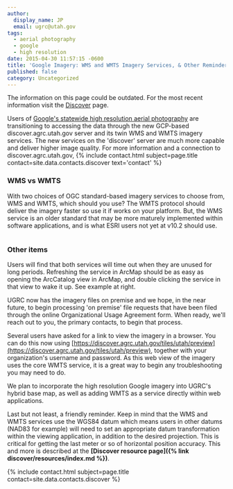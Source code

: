 ```yaml
---
author:
  display_name: JP
  email: ugrc@utah.gov
tags:
  - aerial photography
  - google
  - high resolution
date: 2015-04-30 11:57:15 -0600
title: 'Google Imagery: WMS and WMTS Imagery Services, & Other Reminders'
published: false
category: Uncategorized
---
```


<div class="grid pop">
  <p class="text-center">The information on this page could be outdated. For the most recent information visit the <a href="{% link discover/index.html %}">Discover</a> page.</p>
</div>

Users of [Google's statewide high resolution aerial photography](/blog/2015-02-02-utah-acquires-high-resolution-aerial-photography-license) are transitioning to accessing the data through the new GCP-based discover.agrc.utah.gov server and its twin WMS and WMTS imagery services. The new services on the 'discover' server are much more capable and deliver higher image quality. For more information and a connection to discover.agrc.utah.gov, {% include contact.html subject=page.title contact=site.data.contacts.discover text='contact' %}

### WMS vs WMTS

With two choices of OGC standard-based imagery services to choose from, WMS and WMTS, which should you use? The WMTS protocol should deliver the imagery faster so use it if works on your platform. But, the WMS service is an older standard that may be more maturely implemented within software applications, and is what ESRI users not yet at v10.2 should use.

<a href="/images/404.png"><img src="{% link images/WakeUp-Google-246x300.png %}" alt="" title="WakeUp Google" class="inline-text-right" loading="lazy" /></a>

### Other items

Users will find that both services will time out when they are unused for long periods. Refreshing the service in ArcMap should be as easy as opening the ArcCatalog view in ArcMap, and double clicking the service in that view to wake it up. See example at right.

UGRC now has the imagery files on premise and we hope, in the near future, to begin processing 'on premise' file requests that have been filed through the online Organizational Usage Agreement form. When ready, we'll reach out to you, the primary contacts, to begin that process.

Several users have asked for a link to view the imagery in a browser. You can do this now using [https://discover.agrc.utah.gov/tiles/utah/preview](https://discover.agrc.utah.gov/tiles/utah/preview), together with your organization's username and password. As this web view of the imagery uses the core WMTS service, it is a great way to begin any troubleshooting you may need to do.

We plan to incorporate the high resolution Google imagery into UGRC's hybrid base map, as well as adding WMTS as a service directly within web applications.

Last but not least, a friendly reminder. Keep in mind that the WMS and WMTS services use the WGS84 datum which means users in other datums (NAD83 for example) will need to set an appropriate datum transformation within the viewing application, in addition to the desired projection. This is critical for getting the last meter or so of horizontal position accuracy. This and more is described at the **[Discover resource page]({% link discover/resources/index.md %})**.

{% include contact.html subject=page.title contact=site.data.contacts.discover %}
